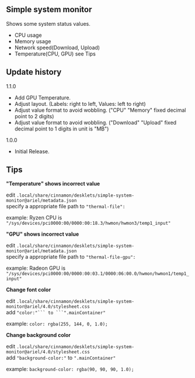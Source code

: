 ## Simple system monitor
Shows some system status values.
- CPU usage
- Memory usage
- Network speed(Download, Upload)
- Temperature(CPU, GPU) see Tips

## Update history
1.1.0
- Add GPU Temperature.
- Adjust layout. (Labels: right to left, Values: left to right)
- Adjust value format to avoid wobbling. ("CPU" "Memory" fixed decimal point to 2 digits)
- Adjust value format to avoid wobbling. ("Download" "Upload" fixed decimal point to 1 digits in unit is "MB")

1.0.0
- Initial Release.

## Tips
**"Temperature" shows incorrect value**  

edit `.local/share/cinnamon/desklets/simple-system-monitor@ariel/metadata.json`  
specify a appropriate file path to `"thermal-file":`  

example: Ryzen CPU is `"/sys/devices/pci0000:00/0000:00:18.3/hwmon/hwmon3/temp1_input"`

**"GPU" shows incorrect value**

edit `.local/share/cinnamon/desklets/simple-system-monitor@ariel/metadata.json`  
specify a appropriate file path to `"thermal-file-gpu":`   

example: Radeon GPU is `"/sys/devices/pci0000:00/0000:00:03.1/0000:06:00.0/hwmon/hwmon1/temp1_input"`

**Change font color**

edit `.local/share/cinnamon/desklets/simple-system-monitor@ariel/4.0/stylesheet.css`  
add `"color:"``` to ```".mainContainer"`  

example: `color: rgba(255, 144, 0, 1.0);`

**Change background color**

edit `.local/share/cinnamon/desklets/simple-system-monitor@ariel/4.0/stylesheet.css`  
add `"background-color:"` to `".mainContainer"`  

example: `background-color: rgba(90, 90, 90, 1.0);`
